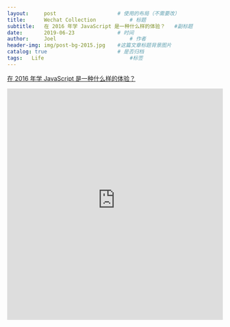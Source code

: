 ```yaml
---
layout:     post   				    # 使用的布局（不需要改）
title:      Wechat Collection			# 标题 
subtitle:   在 2016 年学 JavaScript 是一种什么样的体验？   #副标题
date:       2019-06-23 				# 时间
author:     Joel 						# 作者
header-img: img/post-bg-2015.jpg 	#这篇文章标题背景图片
catalog: true 						# 是否归档
tags:	Life							#标签
---
```

<a href="https://mp.weixin.qq.com/s?__biz=MjM5NzA1MTcyMA==&mid=2651161944&idx=1&sn=04a9d7c1b8f69e17f4fcef1af938a47d&chksm=bd2ec97f8a5940693352bd91833dd080c49aa96836abe2b3ff888218073068a277b4d2d4a3ba&mpshare=1&scene=1&srcid=1008faw8Qi1wv3kXEepYThrV&pass_ticket=tB08wSX9ENKcHH%2BbxYTJ8vLvzOyEuZ4v%2FmSF8VnlR69XQGlEHrBPX23zOl6VwBg1#rd">在 2016 年学 JavaScript 是一种什么样的体验？</a>

<embed width="100%" height="540px" name="plugin" id="plugin" src="https://raw.githubusercontent.com/JoelPub/joelpub.github.io/master/img/blog/D.pdf" type="application/pdf" internalinstanceid="9">

